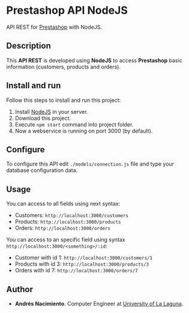 # Prestashop API NodeJS

API REST for [Prestashop](https://www.prestashop.com/) with NodeJS.

## Description

This **API REST** is developed using **NodeJS** to access **Prestashop** basic information (customers, products and orders).

## Install and run

Follow this steps to install and run this project:

1. Install [NodeJS](http://nodejs.org/) in your server.
2. Download this project.
3. Execute ``npm start`` command into project folder.
4. Now a webservice is running on port 3000 (by default).

## Configure

To configure this API edit ``./models/connection.js`` file and type your database configuration data.

## Usage

You can access to all fields using next syntax:

* Customers: ``http://localhost:3000/customers``
* Products: ``http://localhost:3000/products``
* Orders: ``http://localhost:3000/orders``

You can access to an specific field using syntax ``http://localhost:3000/<something>/:id``:

* Customer with id 1: ``http://localhost:3000/customers/1``
* Products with id 3: ``http://localhost:3000/products/3``
* Orders with id 7: ``http://localhost:3000/orders/7``


## Author
* **Andrés Nacimiento**. Computer Engineer at [University of La Laguna](https://www.ull.es/).